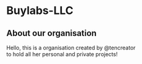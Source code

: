 # Buylabs-LLC
## About our organisation
Hello, this is a organisation created by @tencreator <br/>
to hold all her personal and private projects!
